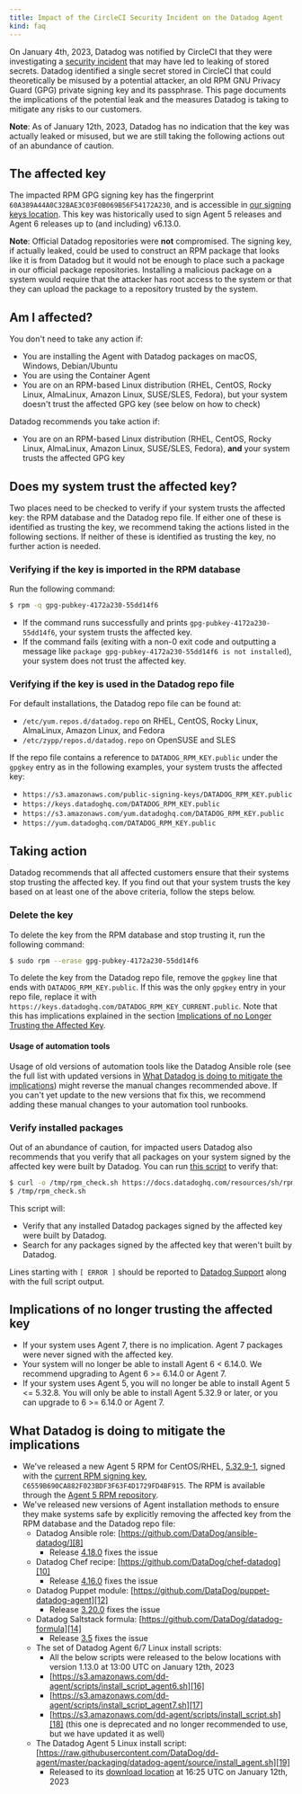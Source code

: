 ```yaml
---
title: Impact of the CircleCI Security Incident on the Datadog Agent
kind: faq
---
```


On January 4th, 2023, Datadog was notified by CircleCI that they were investigating a [security incident][1] that may have led to leaking of stored secrets. Datadog identified a single secret stored in CircleCI that could theoretically be misused by a potential attacker, an old RPM GNU Privacy Guard (GPG) private signing key and its passphrase. This page documents the implications of the potential leak and the measures Datadog is taking to mitigate any risks to our customers.

<div class="alert alert-info">
<strong>Note</strong>: As of January 12th, 2023, Datadog has no indication that the key was actually leaked or misused, but we are still taking the following actions out of an abundance of caution.
</div>

## The affected key

The impacted RPM GPG signing key has the fingerprint `60A389A44A0C32BAE3C03F0B069B56F54172A230`, and is accessible in [our signing keys location][2]. This key was historically used to sign Agent 5 releases and Agent 6 releases up to (and including) v6.13.0.

<div class="alert alert-info">
<strong>Note</strong>: Official Datadog repositories were <strong>not</strong> compromised. The signing key, if actually leaked, could be used to construct an RPM package that looks like it is from Datadog but it would not be enough to place such a package in our official package repositories. Installing a malicious package on a system would require that the attacker has root access to the system or that they can upload the package to a repository trusted by the system.
</div>

## Am I affected?

You don't need to take any action if:

* You are installing the Agent with Datadog packages on macOS, Windows, Debian/Ubuntu
* You are using the Container Agent
* You are on an RPM-based Linux distribution (RHEL, CentOS, Rocky Linux, AlmaLinux, Amazon Linux, SUSE/SLES, Fedora), but your system doesn't trust the affected GPG key (see below on how to check)

Datadog recommends you take action if:

* You are on an RPM-based Linux distribution (RHEL, CentOS, Rocky Linux, AlmaLinux, Amazon Linux, SUSE/SLES, Fedora), **and** your system trusts the affected GPG key

## Does my system trust the affected key?

Two places need to be checked to verify if your system trusts the affected key: the RPM database and the Datadog repo file. If either one of these is identified as trusting the key, we recommend taking the actions listed in the following sections. If neither of these is identified as trusting the key, no further action is needed.

### Verifying if the key is imported in the RPM database

Run the following command:

```bash
$ rpm -q gpg-pubkey-4172a230-55dd14f6
```

* If the command runs successfully and prints `gpg-pubkey-4172a230-55dd14f6`, your system trusts the affected key.
* If the command fails (exiting with a non-0 exit code and outputting a message like `package gpg-pubkey-4172a230-55dd14f6 is not installed`), your system does not trust the affected key.

### Verifying if the key is used in the Datadog repo file

For default installations, the Datadog repo file can be found at:

* `/etc/yum.repos.d/datadog.repo` on RHEL, CentOS, Rocky Linux, AlmaLinux, Amazon Linux, and Fedora
* `/etc/zypp/repos.d/datadog.repo` on OpenSUSE and SLES

If the repo file contains a reference to `DATADOG_RPM_KEY.public` under the `gpgkey` entry as in the following examples, your system trusts the affected key:

* `https://s3.amazonaws.com/public-signing-keys/DATADOG_RPM_KEY.public`
* `https://keys.datadoghq.com/DATADOG_RPM_KEY.public`
* `https://s3.amazonaws.com/yum.datadoghq.com/DATADOG_RPM_KEY.public`
* `https://yum.datadoghq.com/DATADOG_RPM_KEY.public`

## Taking action

Datadog recommends that all affected customers ensure that their systems stop trusting the affected key. If you find out that your system trusts the key based on at least one of the above criteria, follow the steps below.

### Delete the key

To delete the key from the RPM database and stop trusting it, run the following command:

```bash
$ sudo rpm --erase gpg-pubkey-4172a230-55dd14f6
```

To delete the key from the Datadog repo file, remove the `gpgkey` line that ends with `DATADOG_RPM_KEY.public`. If this was the only `gpgkey` entry in your repo file, replace it with `https://keys.datadoghq.com/DATADOG_RPM_KEY_CURRENT.public`. Note that this has implications explained in the section [Implications of no Longer Trusting the Affected Key](#implications-of-no-longer-trusting-the-affected-key).

#### Usage of automation tools

Usage of old versions of automation tools like the Datadog Ansible role (see the full list with updated versions in [What Datadog is doing to mitigate the implications](#what-datadog-is-doing-to-mitigate-the-implications)) might reverse the manual changes recommended above. If you can't yet update to the new versions that fix this, we recommend adding these manual changes to your automation tool runbooks.

### Verify installed packages

Out of an abundance of caution, for impacted users Datadog also recommends that you verify that all packages on your system signed by the affected key were built by Datadog. You can run [this script][3] to verify that:

```bash
$ curl -o /tmp/rpm_check.sh https://docs.datadoghq.com/resources/sh/rpm_check.sh && chmod +x /tmp/rpm_check.sh
$ /tmp/rpm_check.sh
```

This script will:

* Verify that any installed Datadog packages signed by the affected key were built by Datadog.
* Search for any packages signed by the affected key that weren't built by Datadog.

Lines starting with `[ ERROR ]` should be reported to [Datadog Support][4] along with the full script output.

## Implications of no longer trusting the affected key

* If your system uses Agent 7, there is no implication. Agent 7 packages were never signed with the affected key.
* Your system will no longer be able to install Agent 6 < 6.14.0. We recommend upgrading to Agent 6 >= 6.14.0 or Agent 7.
* If your system uses Agent 5, you will no longer be able to install Agent 5 <= 5.32.8. You will only be able to install Agent 5.32.9 or later, or you can upgrade to 6 >= 6.14.0 or Agent 7.

## What Datadog is doing to mitigate the implications

* We've released a new Agent 5 RPM for CentOS/RHEL, [5.32.9-1][5], signed with the [current RPM signing key][6], `C6559B690CA882F023BDF3F63F4D1729FD4BF915`. The RPM is available through the [Agent 5 RPM repository][7].
* We've released new versions of Agent installation methods to ensure they make systems safe by explicitly removing the affected key from the RPM database and the Datadog repo file:
  * Datadog Ansible role: [https://github.com/DataDog/ansible-datadog/][8]
    * Release [4.18.0][9] fixes the issue
  * Datadog Chef recipe: [https://github.com/DataDog/chef-datadog][10]
    * Release [4.16.0][11] fixes the issue
  * Datadog Puppet module: [https://github.com/DataDog/puppet-datadog-agent][12]
    * Release [3.20.0][13] fixes the issue
  * Datadog Saltstack formula: [https://github.com/DataDog/datadog-formula][14]
    * Release [3.5][15] fixes the issue
  * The set of Datadog Agent 6/7 Linux install scripts:
    * All the below scripts were released to the below locations with version 1.13.0 at 13:00 UTC on January 12th, 2023
    * [https://s3.amazonaws.com/dd-agent/scripts/install_script_agent6.sh][16]
    * [https://s3.amazonaws.com/dd-agent/scripts/install_script_agent7.sh][17]
    * [https://s3.amazonaws.com/dd-agent/scripts/install_script.sh][18] (this one is deprecated and no longer recommended to use, but we have updated it as well)
  * The Datadog Agent 5 Linux install script: [https://raw.githubusercontent.com/DataDog/dd-agent/master/packaging/datadog-agent/source/install_agent.sh][19]
    * Released to its [download location][19] at 16:25 UTC on January 12th, 2023

[1]: https://circleci.com/blog/january-4-2023-security-alert/
[2]: https://keys.datadoghq.com/DATADOG_RPM_KEY.public
[3]: /resources/sh/rpm_check.sh
[4]: /help/
[5]: https://yum.datadoghq.com/rpm/x86_64/datadog-agent-5.32.9-1.x86_64.rpm
[6]: https://keys.datadoghq.com/DATADOG_RPM_KEY_CURRENT.public
[7]: https://yum.datadoghq.com/rpm/x86_64/
[8]: https://github.com/DataDog/ansible-datadog/
[9]: https://github.com/DataDog/ansible-datadog/releases/tag/4.18.0
[10]: https://github.com/DataDog/chef-datadog
[11]: https://github.com/DataDog/chef-datadog/releases/tag/v4.16.0
[12]: https://github.com/DataDog/puppet-datadog-agent
[13]: https://github.com/DataDog/puppet-datadog-agent/releases/tag/v3.20.0
[14]: https://github.com/DataDog/datadog-formula
[15]: https://github.com/DataDog/datadog-formula/releases/tag/3.5
[16]: https://s3.amazonaws.com/dd-agent/scripts/install_script_agent6.sh
[17]: https://s3.amazonaws.com/dd-agent/scripts/install_script_agent7.sh
[18]: https://s3.amazonaws.com/dd-agent/scripts/install_script.sh
[19]: https://raw.githubusercontent.com/DataDog/dd-agent/master/packaging/datadog-agent/source/install_agent.sh
